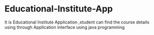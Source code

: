 # Educational-Institute-App
It is Educational Institute Application ,student can find the course details using through Application interface using java programming

